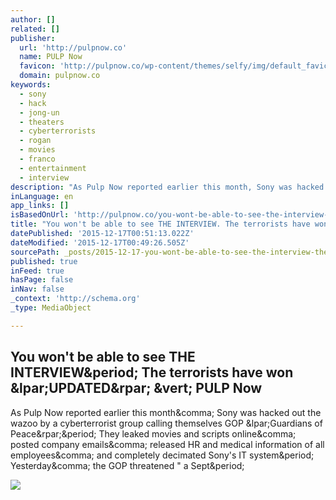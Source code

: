 ```yaml
---
author: []
related: []
publisher:
  url: 'http://pulpnow.co'
  name: PULP Now
  favicon: 'http://pulpnow.co/wp-content/themes/selfy/img/default_favicon.ico'
  domain: pulpnow.co
keywords:
  - sony
  - hack
  - jong-un
  - theaters
  - cyberterrorists
  - rogan
  - movies
  - franco
  - entertainment
  - interview
description: "As Pulp Now reported earlier this month, Sony was hacked out the wazoo by a cyberterrorist group calling themselves GOP (Guardians of Peace). They leaked movies and scripts online, posted company emails, released HR and medical information of all employees, and completely decimated Sony's IT system. Yesterday, the GOP threatened \" a Sept."
inLanguage: en
app_links: []
isBasedOnUrl: 'http://pulpnow.co/you-wont-be-able-to-see-the-interview-the-terrorists-have-won/'
title: "You won't be able to see THE INTERVIEW. The terrorists have won (UPDATED) | PULP Now"
datePublished: '2015-12-17T00:51:13.022Z'
dateModified: '2015-12-17T00:49:26.505Z'
sourcePath: _posts/2015-12-17-you-wont-be-able-to-see-the-interview-the-terrorists-have.md
published: true
inFeed: true
hasPage: false
inNav: false
_context: 'http://schema.org'
_type: MediaObject

---
```

<article style=""><h1>You won't be able to see THE INTERVIEW&amp;period; The terrorists have won &amp;lpar;UPDATED&amp;rpar; &amp;vert; PULP Now</h1><p>As Pulp Now reported earlier this month&amp;comma; Sony was hacked out the wazoo by a cyberterrorist group calling themselves GOP &amp;lpar;Guardians of Peace&amp;rpar;&amp;period; They leaked movies and scripts online&amp;comma; posted company emails&amp;comma; released HR and medical information of all employees&amp;comma; and completely decimated Sony's IT system&amp;period; Yesterday&amp;comma; the GOP threatened " a Sept&amp;period;</p><img src="http://pulpnow.co/wp-content/uploads/2014/12/The-Interview-Movie-Poster-Wallpaper.jpg" /></article>